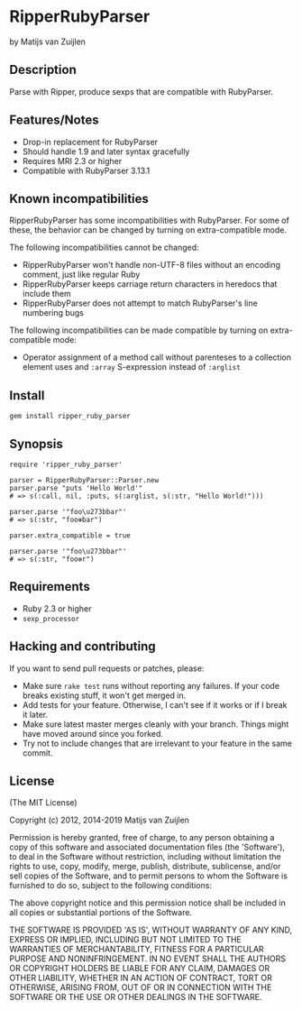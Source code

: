 # RipperRubyParser

by Matijs van Zuijlen

## Description

Parse with Ripper, produce sexps that are compatible with RubyParser.

## Features/Notes

* Drop-in replacement for RubyParser
* Should handle 1.9 and later syntax gracefully
* Requires MRI 2.3 or higher
* Compatible with RubyParser 3.13.1

## Known incompatibilities

RipperRubyParser has some incompatibilities with RubyParser. For some of these,
the behavior can be changed by turning on extra-compatible mode.

The following incompatibilities cannot be changed:

* RipperRubyParser won't handle non-UTF-8 files without an encoding comment,
  just like regular Ruby
* RipperRubyParser keeps carriage return characters in heredocs that include them
* RipperRubyParser does not attempt to match RubyParser's line numbering bugs

The following incompatibilities can be made compatible by turning on
extra-compatible mode:

* Operator assignment of a method call without parenteses to a collection
  element uses and `:array` S-expression instead of `:arglist`

## Install

    gem install ripper_ruby_parser

## Synopsis

    require 'ripper_ruby_parser'

    parser = RipperRubyParser::Parser.new
    parser.parse "puts 'Hello World'"
    # => s(:call, nil, :puts, s(:arglist, s(:str, "Hello World!")))

    parser.parse '"foo\u273bbar"'
    # => s(:str, "foo✻bar")

    parser.extra_compatible = true

    parser.parse '"foo\u273bbar"'
    # => s(:str, "foo✻r")

## Requirements

* Ruby 2.3 or higher
* `sexp_processor`

## Hacking and contributing

If you want to send pull requests or patches, please:

* Make sure `rake test` runs without reporting any failures. If your code
  breaks existing stuff, it won't get merged in.
* Add tests for your feature. Otherwise, I can't see if it works or if I
  break it later.
* Make sure latest master merges cleanly with your branch. Things might
  have moved around since you forked.
* Try not to include changes that are irrelevant to your feature in the
  same commit.

## License

(The MIT License)

Copyright (c) 2012, 2014-2019 Matijs van Zuijlen

Permission is hereby granted, free of charge, to any person obtaining
a copy of this software and associated documentation files (the
'Software'), to deal in the Software without restriction, including
without limitation the rights to use, copy, modify, merge, publish,
distribute, sublicense, and/or sell copies of the Software, and to
permit persons to whom the Software is furnished to do so, subject to
the following conditions:

The above copyright notice and this permission notice shall be
included in all copies or substantial portions of the Software.

THE SOFTWARE IS PROVIDED 'AS IS', WITHOUT WARRANTY OF ANY KIND,
EXPRESS OR IMPLIED, INCLUDING BUT NOT LIMITED TO THE WARRANTIES OF
MERCHANTABILITY, FITNESS FOR A PARTICULAR PURPOSE AND NONINFRINGEMENT.
IN NO EVENT SHALL THE AUTHORS OR COPYRIGHT HOLDERS BE LIABLE FOR ANY
CLAIM, DAMAGES OR OTHER LIABILITY, WHETHER IN AN ACTION OF CONTRACT,
TORT OR OTHERWISE, ARISING FROM, OUT OF OR IN CONNECTION WITH THE
SOFTWARE OR THE USE OR OTHER DEALINGS IN THE SOFTWARE.
